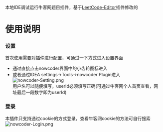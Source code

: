 本地IDE调试运行牛客网题目插件，基于[LeetCode-Editor](https://github.com/shuzijun/leetcode-editor)插件修改的   

# 使用说明
### 设置
首次使用需要对插件进行配置，可通过一下方式进入设置界面    
* 通过直接点击nowcoder界面中的小齿轮图标进入
* 或者通过IDEA settings->Tools->nowcoder Plugin进入
![nowcoder-Setting.png](https://postimg.cc/TyWN9kpC)    
用户名可以随便填写，userId必须填写正确(可通过牛客网个人首页查看，网址最后一段数字即为userId)    
### 登录
本插件只支持通过cookie的方式登录，查看牛客网cookie的方法可自行搜索
![nowcoder-Login.png](https://postimg.cc/JtmmsX29)
